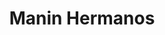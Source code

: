---
title: "Manin Hermanos"
url: /ciudad-autonoma-de-buenos-aires/manin-hermanos/
shop: frutería
---